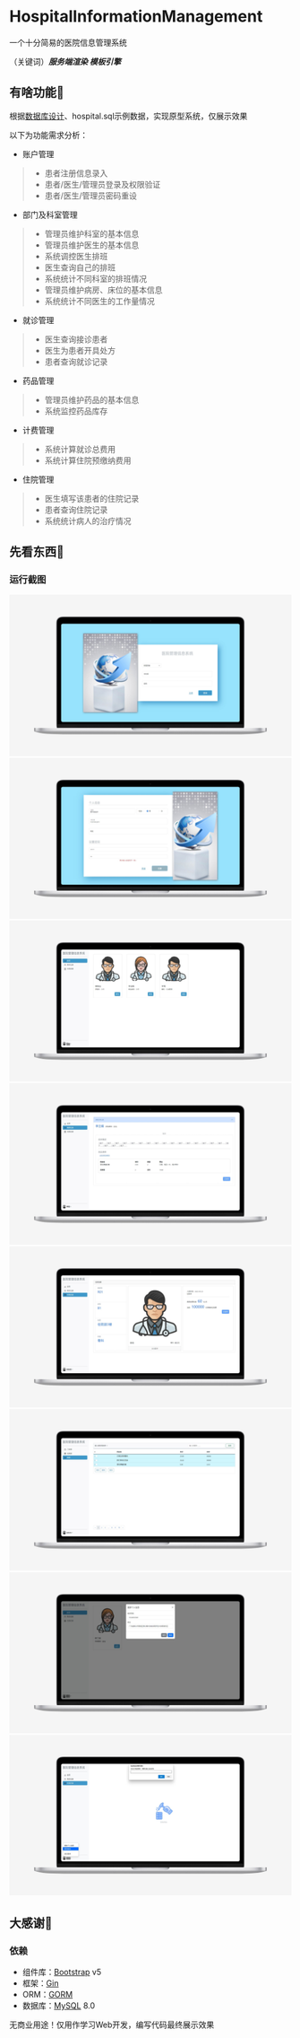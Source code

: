 # HospitalInformationManagement
一个十分简易的医院信息管理系统

（关键词）***服务端渲染 模板引擎***



## 有啥功能🧐
根据[数据库设计](https://github.com/PeerlessMonster/HospitalInformationManagement/blob/master/README_ATTACH/database-design_zh-CN.pdf)、hospital.sql示例数据，实现原型系统，仅展示效果

以下为功能需求分析：
 - 账户管理
> - 患者注册信息录入
> - 患者/医生/管理员登录及权限验证
> - 患者/医生/管理员密码重设
 - 部门及科室管理
> - 管理员维护科室的基本信息
> - 管理员维护医生的基本信息
> - 系统调控医生排班
> - 医生查询自己的排班
> - 系统统计不同科室的排班情况
> - 管理员维护病房、床位的基本信息
> - 系统统计不同医生的工作量情况
 - 就诊管理
> - 医生查询接诊患者
> - 医生为患者开具处方
> - 患者查询就诊记录
 - 药品管理
> - 管理员维护药品的基本信息
> - 系统监控药品库存
 - 计费管理
> - 系统计算就诊总费用
> - 系统计算住院预缴纳费用
 - 住院管理
> - 医生填写该患者的住院记录
> - 患者查询住院记录
> - 系统统计病人的治疗情况




## 先看东西🤩
### 运行截图
![登录](./README_ATTACH/screenshot_1.jpg)
![注册](./README_ATTACH/screenshot_2.jpg)
![患者：挂号](./README_ATTACH/screenshot_3.jpg)
![患者：就诊记录](./README_ATTACH/screenshot_4.jpg)
![患者：住院记录](./README_ATTACH/screenshot_5.jpg)
![管理员：药房](./README_ATTACH/screenshot_6.jpg)
![更新个人信息](./README_ATTACH/screenshot_7.jpg)
![修改密码](./README_ATTACH/screenshot_8.jpg)



## 大感谢🫡
### 依赖
- 组件库：[Bootstrap](https://getbootstrap.com/) v5
- 框架：[Gin](https://gin-gonic.com/)
- ORM：[GORM](https://gorm.io/)
- 数据库：[MySQL](https://www.mysql.com/) 8.0

无商业用途！仅用作学习Web开发，编写代码最终展示效果